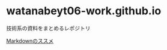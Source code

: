 # watanabeyt06-work.github.io
技術系の資料をまとめるレポジトリ

[Markdownのススメ](https://watanabeyt06-work.github.io/markdown_FYI/index.html)
